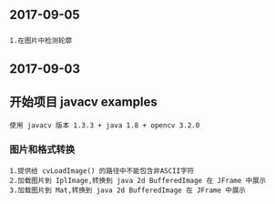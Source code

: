 ## 2017-09-05
### 
    1.在图片中检测轮廓

## 2017-09-03
## 开始项目 javacv examples
    使用 javacv 版本 1.3.3 + java 1.8 + opencv 3.2.0
### 图片和格式转换
    1.提供给 cvLoadImage() 的路径中不能包含非ASCII字符
    2.加载图片到 IplImage,转换到 java 2d BufferedImage 在 JFrame 中展示
    3.加载图片到 Mat,转换到 java 2d BufferedImage 在 JFrame 中展示
    